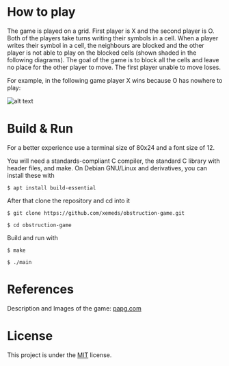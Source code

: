 # How to play

The game is played on a grid. First player is X and the second player is O. Both of the players take turns writing their symbols in a cell. When a player writes their symbol in a cell, the neighbours are blocked and the other player is not able to play on the blocked cells (shown shaded in the following diagrams). The goal of the game is to block all the cells and leave no place for the other player to move. The first player unable to move loses.

For example, in the following game player X wins because O has nowhere to play:

![alt text](http://www.papg.com/images/Obstruction.gif)

# Build & Run

For a better experience use a terminal size of 80x24 and a font size of 12.

You will need a standards-compliant C compiler, the standard C library with header files, and make. On Debian GNU/Linux and derivatives, you can install these with

	$ apt install build-essential

After that clone the repository and cd into it

	$ git clone https://github.com/xemeds/obstruction-game.git

	$ cd obstruction-game

Build and run with

	$ make

	$ ./main

# References

Description and Images of the game: [papg.com](http://www.papg.com/)

# License

This project is under the [MIT](https://github.com/xemeds/obstruction-game/blob/master/LICENSE) license.
